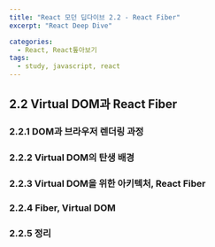 ```yaml
---
title: "React 모던 딥다이브 2.2 - React Fiber"
excerpt: "React Deep Dive"

categories:
  - React, React톺아보기
tags:
  - study, javascript, react
---
```


## 2.2 Virtual DOM과 React Fiber

### 2.2.1 DOM과 브라우저 렌더링 과정

### 2.2.2 Virtual DOM의 탄생 배경

### 2.2.3 Virtual DOM을 위한 아키텍처, React Fiber

### 2.2.4 Fiber, Virtual DOM

### 2.2.5 정리
